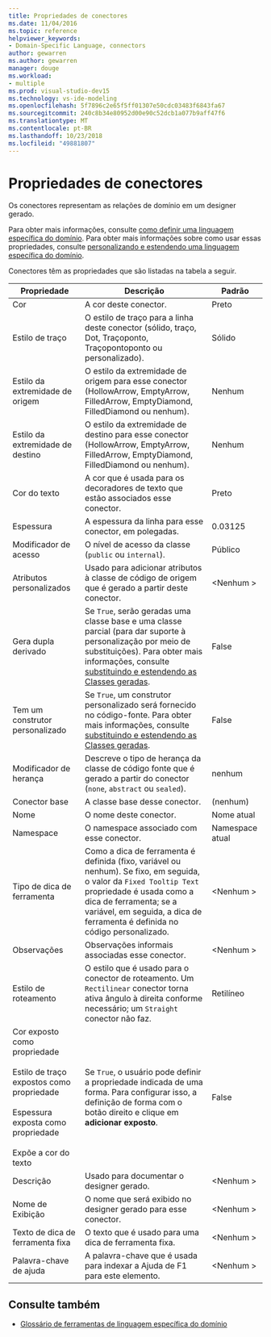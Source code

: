 ```yaml
---
title: Propriedades de conectores
ms.date: 11/04/2016
ms.topic: reference
helpviewer_keywords:
- Domain-Specific Language, connectors
author: gewarren
ms.author: gewarren
manager: douge
ms.workload:
- multiple
ms.prod: visual-studio-dev15
ms.technology: vs-ide-modeling
ms.openlocfilehash: 5f7896c2e65f5ff01307e50cdc03483f6843fa67
ms.sourcegitcommit: 240c8b34e80952d00e90c52dcb1a077b9aff47f6
ms.translationtype: MT
ms.contentlocale: pt-BR
ms.lasthandoff: 10/23/2018
ms.locfileid: "49881807"
---
```

# <a name="properties-of-connectors"></a>Propriedades de conectores
Os conectores representam as relações de domínio em um designer gerado.

 Para obter mais informações, consulte [como definir uma linguagem específica do domínio](../modeling/how-to-define-a-domain-specific-language.md). Para obter mais informações sobre como usar essas propriedades, consulte [personalizando e estendendo uma linguagem específica do domínio](../modeling/customizing-and-extending-a-domain-specific-language.md).

 Conectores têm as propriedades que são listadas na tabela a seguir.

|Propriedade|Descrição|Padrão|
|-|-|-|
|Cor|A cor deste conector.|Preto|
|Estilo de traço|O estilo de traço para a linha deste conector (sólido, traço, Dot, Traçoponto, Traçopontoponto ou personalizado).|Sólido|
|Estilo da extremidade de origem|O estilo da extremidade de origem para esse conector (HollowArrow, EmptyArrow, FilledArrow, EmptyDiamond, FilledDiamond ou nenhum).|Nenhum|
|Estilo da extremidade de destino|O estilo da extremidade de destino para esse conector (HollowArrow, EmptyArrow, FilledArrow, EmptyDiamond, FilledDiamond ou nenhum).|Nenhum|
|Cor do texto|A cor que é usada para os decoradores de texto que estão associados esse conector.|Preto|
|Espessura|A espessura da linha para esse conector, em polegadas.|0.03125|
|Modificador de acesso|O nível de acesso da classe (`public` ou `internal`).|Público|
|Atributos personalizados|Usado para adicionar atributos à classe de código de origem que é gerado a partir deste conector.|\<Nenhum >|
|Gera dupla derivado|Se `True`, serão geradas uma classe base e uma classe parcial (para dar suporte à personalização por meio de substituições). Para obter mais informações, consulte [substituindo e estendendo as Classes geradas](../modeling/overriding-and-extending-the-generated-classes.md).|False|
|Tem um construtor personalizado|Se `True`, um construtor personalizado será fornecido no código-fonte. Para obter mais informações, consulte [substituindo e estendendo as Classes geradas](../modeling/overriding-and-extending-the-generated-classes.md).|False|
|Modificador de herança|Descreve o tipo de herança da classe de código fonte que é gerado a partir do conector (`none`, `abstract` ou `sealed`).|nenhum|
|Conector base|A classe base desse conector.|(nenhum)|
|Nome|O nome deste conector.|Nome atual|
|Namespace|O namespace associado com esse conector.|Namespace atual|
|Tipo de dica de ferramenta|Como a dica de ferramenta é definida (fixo, variável ou nenhum). Se fixo, em seguida, o valor da `Fixed Tooltip Text` propriedade é usada como a dica de ferramenta; se a variável, em seguida, a dica de ferramenta é definida no código personalizado.|\<Nenhum >|
|Observações|Observações informais associadas esse conector.|\<Nenhum >|
|Estilo de roteamento|O estilo que é usado para o conector de roteamento. Um `Rectilinear` conector torna ativa ângulo à direita conforme necessário; um `Straight` conector não faz.|Retilíneo|
|Cor exposto como propriedade<br /><br /> Estilo de traço expostos como propriedade<br /><br /> Espessura exposta como propriedade<br /><br /> Expõe a cor do texto|Se `True`, o usuário pode definir a propriedade indicada de uma forma. Para configurar isso, a definição de forma com o botão direito e clique em **adicionar exposto**.|False|
|Descrição|Usado para documentar o designer gerado.|\<Nenhum >|
|Nome de Exibição|O nome que será exibido no designer gerado para esse conector.|\<Nenhum >|
|Texto de dica de ferramenta fixa|O texto que é usado para uma dica de ferramenta fixa.|\<Nenhum >|
|Palavra-chave de ajuda|A palavra-chave que é usada para indexar a Ajuda de F1 para este elemento.|\<Nenhum >|

## <a name="see-also"></a>Consulte também

- [Glossário de ferramentas de linguagem específica do domínio](http://msdn.microsoft.com/ca5e84cb-a315-465c-be24-76aa3df276aa)